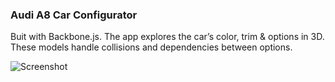 ### Audi A8 Car Configurator
Buit with Backbone.js. The app explores the car’s color, trim & options in 3D.
These models handle collisions and dependencies between options.

![Screenshot](https://github.com/chip-miller/samples/raw/master/screenshots/Audi_A8_Configurator.jpg)